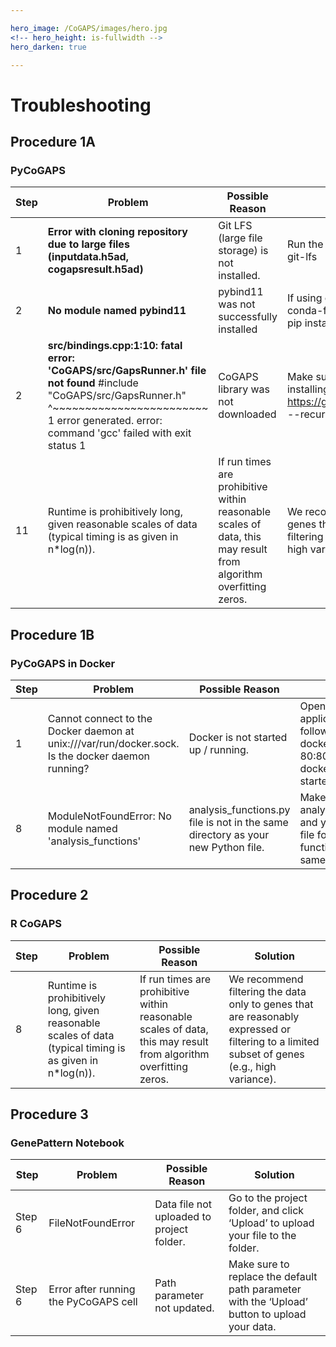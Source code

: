 ```yaml
---

hero_image: /CoGAPS/images/hero.jpg
<!-- hero_height: is-fullwidth -->
hero_darken: true

---
```


# Troubleshooting

## Procedure 1A

### PyCoGAPS

| **Step** | **Problem**                                                                                                                                                                                                              | **Possible Reason**                                                                                               | **Solution**                                                                                                                                 |
|----------|--------------------------------------------------------------------------------------------------------------------------------------------------------------------------------------------------------------------------|-------------------------------------------------------------------------------------------------------------------|----------------------------------------------------------------------------------------------------------------------------------------------|
| 1        | **Error with cloning repository due to large files (inputdata.h5ad, cogapsresult.h5ad)**                                                                                                                                 | Git LFS (large file storage) is not installed.                                                                    | Run the following command:  brew install git-lfs                                                                                             |
| 2        | **No module named pybind11**                                                                                                                                                                                             | pybind11 was not successfully installed                                                                           | If using conda, run: conda install -c conda-forge pybind11 Otherwise, run: pip install pybind11                                              |
| 2        | **src/bindings.cpp:1:10: fatal error: 'CoGAPS/src/GapsRunner.h' file not found** #include "CoGAPS/src/GapsRunner.h"          ^~~~~~~~~~~~~~~~~~~~~~~~~ 1 error generated. error: command 'gcc' failed with exit status 1 | CoGAPS library was not downloaded                                                                                 | Make sure you use --recursive flag when installing pycogaps.  git clone https://github.com/FertigLab/pycogaps.git --recursive                |
| 11       | Runtime is prohibitively long, given reasonable scales of data (typical timing is as given in n*log(n)).                                                                                                                 | If run times are prohibitive within reasonable scales of data, this may result from algorithm overfitting zeros.  | We recommend filtering the data only to genes that are reasonably expressed or filtering to a limited subset of genes (e.g., high variance). |

## Procedure 1B
### PyCoGAPS in Docker

| **Step** | **Problem**                                                                                       | **Possible Reason**                                                               | **Solution**                                                                                                  |
|----------|---------------------------------------------------------------------------------------------------|-----------------------------------------------------------------------------------|---------------------------------------------------------------------------------------------------------------|
| 1        | Cannot connect to the Docker daemon at unix:///var/run/docker.sock. Is the docker daemon running? | Docker is not started up / running.                                               | Open the Docker application or run the following command:  docker run -d -p 80:80 docker/getting-started      |
| 8        | ModuleNotFoundError: No module named 'analysis_functions'                                         | analysis_functions.py file is not in the same directory as your new Python file.  | Make sure analysis_functions.py and your new Python file for calling the functions are in the same directory. |

## Procedure 2
### R CoGAPS

| **Step** | **Problem**                                                                                              | **Possible Reason**                                                                                               | **Solution**                                                                                                                                 |
|----------|----------------------------------------------------------------------------------------------------------|-------------------------------------------------------------------------------------------------------------------|----------------------------------------------------------------------------------------------------------------------------------------------|
| 8        | Runtime is prohibitively long, given reasonable scales of data (typical timing is as given in n*log(n)). | If run times are prohibitive within reasonable scales of data, this may result from algorithm overfitting zeros.  | We recommend filtering the data only to genes that are reasonably expressed or filtering to a limited subset of genes (e.g., high variance). |

## Procedure 3
### GenePattern Notebook

| **Step** | **Problem**                           | **Possible Reason**                       | **Solution**                                                                                  |
|----------|---------------------------------------|-------------------------------------------|-----------------------------------------------------------------------------------------------|
| Step 6   | FileNotFoundError                     | Data file not uploaded to project folder. | Go to the project folder, and click ‘Upload’ to upload your file to the folder.               |
| Step 6   | Error after running the PyCoGAPS cell | Path parameter not updated.               | Make sure to replace the default path parameter with the ‘Upload’ button to upload your data. |
